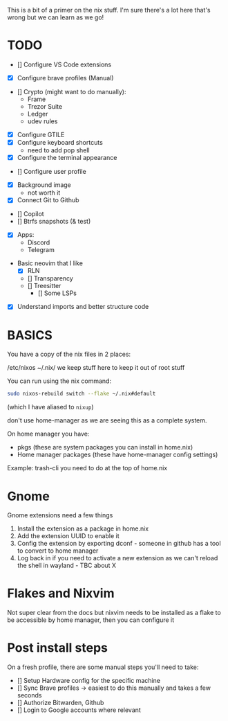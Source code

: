 This is a bit of a primer on the nix stuff. I'm sure there's a lot here that's wrong but we can learn as we go!

# TODO

- [] Configure VS Code extensions
- [x] Configure brave profiles
    (Manual)
- [] Crypto (might want to do manually):
  - Frame
  - Trezor Suite
  - Ledger
  - udev rules
- [x] Configure GTILE
- [x] Configure keyboard shortcuts
   - need to add pop shell
- [x] Configure the terminal appearance
- [] Configure user profile
- [x] Background image
   - not worth it
- [x] Connect Git to Github
- [] Copilot
- [] Btrfs snapshots (& test)
- [x] Apps:
  - Discord
  - Telegram
- Basic neovim that I like
  - [x] RLN
  - [] Transparency
  - [] Treesitter
    - [] Some LSPs

- [x] Understand imports and better structure code

# BASICS

You have a copy of the nix files in 2 places:

/etc/nixos
~/.nix/ we keep stuff here to keep it out of root stuff

You can run using the nix command:

```sh
sudo nixos-rebuild switch --flake ~/.nix#default
```

(which I have aliased to `nixup`)

don't use home-manager as we are seeing this as a complete system. 

On home manager you have:

- pkgs (these are system packages you can install in home.nix)
- Home manager packages (these have home-manager config settings)

Example: trash-cli you need to do at the top of home.nix


# Gnome

Gnome extensions need a few things

1. Install the extension as a package in home.nix
2. Add the extension UUID to enable it
3. Config the extension by exporting dconf - someone in github has a tool to convert to home manager
4. Log back in if you need to activate a new extension as we can't reload the shell in wayland - TBC about X


# Flakes and Nixvim

Not super clear from the docs but nixvim needs to be installed as a flake to be accessible by home manager, then you can configure it


# Post install steps

On a fresh profile, there are some manual steps you'll need to take:

- [] Setup Hardware config for the specific machine
- [] Sync Brave profiles -> easiest to do this manually and takes a few seconds
- [] Authorize Bitwarden, Github
- [] Login to Google accounts where relevant
